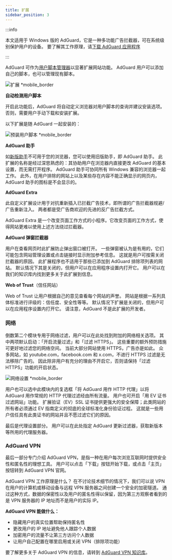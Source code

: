 ```yaml
---
title: 扩展
sidebar_position: 3
---
```


:::info

本文适用于 Windows 版的 AdGuard，它是一种多功能广告拦截器，可在系统级别保护用户的设备。 要了解其工作原理，请[下载 AdGuard 应用程序](https://agrd.io/download-kb-adblock)

:::

AdGuard 可作为[用户脚本管理器](/general/extensions)以显著扩展网站功能。 AdGuard 用户可以添加自己的脚本，也可以管理现有脚本。

![扩展 \*mobile\_border](https://cdn.adtidy.org/content/kb/ad_blocker/windows/overview/userscripts.png)

**自动检测用户脚本**

开启此功能后，AdGuard 将自动定义浏览器对用户脚本的查询并建议安装选项。 否则，需要用户手动下载和安装扩展。

以下扩展是随 AdGuard 一起安装的：

![预装用户脚本 \*mobile\_border](https://cdn.adtidy.org/content/kb/ad_blocker/windows/overview/preinstalled-userscripts.png)

**AdGuard 助手**

如[新版助手](/adguard-for-windows/browser-assistant.md)不可用于您的浏览器，您可以使用旧版助手，即 AdGuard 助手。 此扩展的名称是经过深思熟虑的：其协助用户在浏览器内直接更改 AdGuard 的基本设置，而无需打开程序。 AdGuard 助手可协同所有 Windows 兼容的浏览器一起工作。 此外，在用户排除的网站上以及某些存在内容不能正确显示的网页内，AdGuard 助手的图标是不会显示的。

**AdGuard Extra**

此自定义扩展设计用于对抗重新插入已拦截广告技术，即所谓的广告拦截器规避/广告重新注入。 两者都是受广告商欢迎的先进的反广告拦截方式。

AdGuard Extra 是一个改变页面工作方式的小程序。它改变页面的工作方式，使得网站更难以使用上述方法绕过拦截器。

**AdGuard 弹窗拦截器**

用户在查看网页时此扩展防止弹出窗口被打开。 一些弹窗被认为是有用的，它们可能包含网站管理设置或点击链接时显示附加参考信息。 这就是用户可按需关闭拦截器的原因。 此扩展程序也不适用于那些已添加到 AdGuard 排除项列表的网站。 默认情况下其是关闭的，但用户可以在应用程序设置内打开它。 用户可以在我们的知识库内找到更多关于此扩展到信息。

**Web of Trust**（信任网站）

Web of Trust 让用户根据自己的意见查看每个网站的声誉。 网站是根据一系列具体标准进行评级的：信任度、安全性等等。 默认情况下扩展是关闭的，但用户可以在应用程序设置内打开它。 请注意，AdGuard 不是此扩展的开发者。

### 网络

倒数第二个模块专用于网络过滤，用户可以在此处找到附加的网络相关选项。 其中两项默认启动：「开启流量过滤」和「过滤 HTTPS」。 这些重要的额外预防措施可更好地过滤您的网络空间。 当前大部分网站使用 HTTPS，广告亦是如此。 众多网站，如 youtube.com，facebook.com 和 x.com，不进行 HTTPS 过滤是无法移除广告的。 因此除非用户有充分的理由不开启它，否则请保持「过滤 HTTPS」功能的开启状态。

![网络设置 \*mobile\_border](https://cdn.adtidy.org/content/kb/ad_blocker/windows/overview/network-settings.png)

用户也可以选中此模块内的复选框「将 AdGuard 用作 HTTP 代理」以将 AdGuard 用作常规的 HTTP 代理过滤经由所有流量。 用户也可开启「用 EV 证书过滤网站」功能。 扩展验证（EV）SSL 证书提供更强大的安全保障；此类网站的所有者必须通过 EV 指南定义的彻底的全球标准化身份验证过程。 这就是一些用户信任具有此类证书的网站并且不愿过滤它们的原因。

最后是代理设置部分。 用户可以在此处指定 AdGuard 更新过滤器，获取新版本等所用的代理服务器。

### AdGuard VPN

最后一部分专门介绍 AdGuard VPN，是指一种在用户每次浏览互联网时提供安全性和匿名性的理想工具。 用户可以点击「下载」按钮开始下载，或点击「主页」按钮转到 AdGuard VPN 官网。

AdGuard VPN 工作原理是什么？ 在不讨论技术细节的情况下，我们可以说 VPN 在用户的计算机或移动设备与远程 VPN 服务器之间创建一个安全的加密隧道。 通过这种方式，数据的保密性以及用户的匿名性得以保留，因为第三方观察者看到的是 VPN 服务器的 IP 地址而不是用户的实际 IP。

**AdGuard VPN 能做什么：**

- 隐藏用户的真实位置帮助保持匿名性
- 更改用户的 IP 地址避免他人跟踪个人数据
- 加密用户的流量不让第三方访问个人数据
- 让用户自己配置在哪里启用或关闭 VPN（排除项功能）

要了解更多关于 AdGuard VPN 的信息，请转到 [AdGuard VPN 知识库](https://adguard-vpn.com/kb/)。
